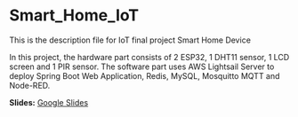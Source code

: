 # Smart_Home_IoT

This is the description file for IoT final project Smart Home Device

In this project, the hardware part consists of 2 ESP32, 1 DHT11 sensor, 1 LCD screen and 1 PIR sensor. The software part uses AWS Lightsail Server to deploy Spring Boot Web Application, Redis, MySQL, Mosquitto MQTT and Node-RED.

**Slides:** [Google Slides](https://docs.google.com/presentation/d/1UXVvD9K6VO8ruLmJuJpdtViSJd7vbKerOltBQKa0Jik/edit?usp=sharing)  
